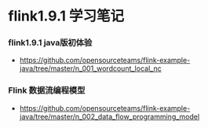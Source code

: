 # flink1.9.1 学习笔记

### flink1.9.1 java版初体验
- https://github.com/opensourceteams/flink-example-java/tree/master/n_001_wordcount_local_nc

### Flink 数据流编程模型
- https://github.com/opensourceteams/flink-example-java/tree/master/n_002_data_flow_programming_model